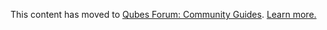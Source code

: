 This content has moved to [Qubes Forum: Community Guides](https://forum.qubes-os.org/t/multibooting-qubes/18988). [Learn more.](https://forum.qubes-os.org/t/announcement-qubes-community-project-has-been-migrated-to-the-forum/20367/)
